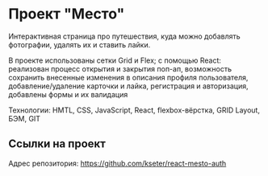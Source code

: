 
# Проект "Место"

Интерактивная страница про путешествия, куда можно добавлять фотографии, удалять их и ставить лайки.

В проекте использованы сетки Grid и Flex; с помощью React: реализован процесс открытия и закрытия поп-ап, возможность сохранить внесенные изменения в описания профиля пользователя, добавление/удаление карточки и лайка, регистрация и авторизация, добавлены формы и их валидация

Технологии: HMTL, CSS, JavaScript, React, flexbox-вёрстка, GRID Layout, БЭМ, GIT

## Ссылки на проект

Адрес репозитория: https://github.com/kseter/react-mesto-auth
